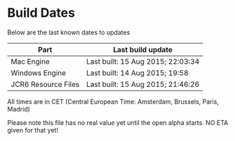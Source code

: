 # Build Dates

Below are the last known dates to updates

Part | Last build update
-----|-----
Mac Engine | Last built: 15 Aug 2015; 22:03:34
Windows Engine | Last built: 14 Aug 2015; 19:58
JCR6 Resource Files | Last built: 15 Aug 2015; 21:46:26
All times are in CET (Central European Time: Amsterdam, Brussels, Paris, Madrid)


Please note this file has no real value yet until the open alpha starts. NO ETA given for that yet!
